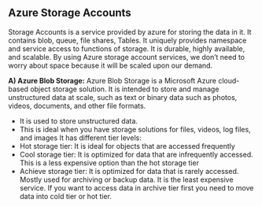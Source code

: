 ## Azure Storage Accounts

Storage Accounts is a service provided by azure for storing the data in it. It contains blob, queue, file shares, Tables. It uniquely provides namespace and service access to functions of storage.
It is durable, highly available, and scalable. By using Azure storage account services, we don’t need to worry about space because it will be scaled upon our demand.

**A) Azure Blob Storage:**
Azure Blob Storage is a Microsoft Azure cloud-based object storage solution. It is intended to store and manage unstructured data at scale, such as text or binary data such as photos, videos, documents, and other file formats.

- It is used to store unstructured data.
- This is ideal when you have storage solutions for files, videos, log files, and images
  It has different tier levels:
- Hot storage tier: It is ideal for objects that are accessed frequently
- Cool storage tier: It is optimized for data that are infrequently accessed. This is a less expensive option than the hot storage tier
- Achieve storage tier: It is optimized for data that is rarely accessed. Mostly used for archiving or backup data. It is the least expensive service. If you want to access data in archive tier first you need to move data into cold tier or hot tier.
